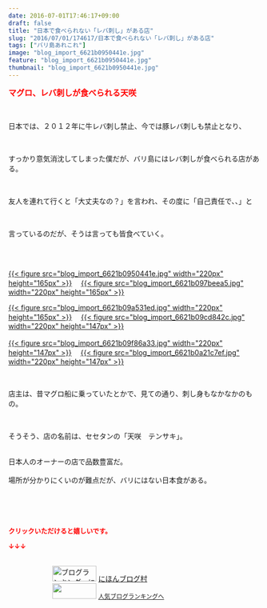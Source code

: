 ```yaml
---
date: 2016-07-01T17:46:17+09:00
draft: false
title: "日本で食べられない「レバ刺し」がある店"
slug: "2016/07/01/174617/日本で食べられない「レバ刺し」がある店"
tags: ["バリ島あれこれ"]
image: "blog_import_6621b0950441e.jpg"
feature: "blog_import_6621b0950441e.jpg"
thumbnail: "blog_import_6621b0950441e.jpg"
---
```

<p><font color="#ff0000" size="3"><strong>マグロ、レバ刺しが食べられる天咲</strong></font></p><br/><p>日本では、２０１２年に牛レバ刺し禁止、今では豚レバ刺しも禁止となり、</p><br/><p>すっかり意気消沈してしまった僕だが、バリ島にはレバ刺しが食べられる店がある。</p><br/><p>友人を連れて行くと「大丈夫なの？」を言われ、その度に「自己責任で、、」と</p><br/><p>言っているのだが、そうは言っても皆食べていく。</p><br/><p><br/><a href="blog_import_6621b09663774.jpg">{{< figure src="blog_import_6621b0950441e.jpg" width="220px" height="165px" >}}</a> 　<a href="blog_import_6621b09907d89.jpg">{{< figure src="blog_import_6621b097beea5.jpg" width="220px" height="165px" >}}</a> <br/></p><p><a href="blog_import_6621b09b9bbfb.jpg">{{< figure src="blog_import_6621b09a531ed.jpg" width="220px" height="165px" >}}</a> 　<a href="blog_import_6621b09e1f9fd.jpg">{{< figure src="blog_import_6621b09cd842c.jpg" width="220px" height="147px" >}}</a> <br/><br/><a href="blog_import_6621b0a0d2d76.jpg">{{< figure src="blog_import_6621b09f86a33.jpg" width="220px" height="147px" >}}</a> 　<a href="blog_import_6621b0a353d07.jpg">{{< figure src="blog_import_6621b0a21c7ef.jpg" width="220px" height="147px" >}}</a> <br/></p><br/><p>店主は、昔マグロ船に乗っていたとかで、見ての通り、刺し身もなかなかのもの。</p><br/><p>そうそう、店の名前は、セセタンの「天咲　テンサキ」。</p><br/><div class="gmail_quote">日本人のオーナーの店で品数豊富だ。</div><div class="gmail_quote"><br/></div><div class="gmail_quote">場所が分かりにくいのが難点だが、バリにはない日本食がある。</div><div class="gmail_quote"><br/></div><div class="gmail_quote"><br/></div><br/><br/><p><font color="#ff0000" size="2"><strong>クリックいただけると嬉しいです。<br/></strong></font></p><p><font color="#ff0000" size="2"><strong>↓↓↓</strong></font></p><p><br/><a href="ranking.html" target="_blank"><img border="0" alt="ブログランキング・にほんブログ村へ" src="data:image/svg+xml;charset=utf-8,%3Csvg%20xmlns%3D%22http%3A%2F%2Fwww.w3.org%2F2000%2Fsvg%22%20title%3D%22Placeholder%20for%20Images%22%20role%3D%22presentation%22%20viewBox%3D%220%200%2088%2031%22%20%2F%3E" width="88" height="31" data-src="https://img-proxy.blog-video.jp/images?url=http%3A%2F%2Fwww.blogmura.com%2Fimg%2Fwww88_31.gif" style="aspect-ratio: auto 88 / 31;"/><noscript><img border="0" alt="ブログランキング・にほんブログ村へ" src="https://img-proxy.blog-video.jp/images?url=http%3A%2F%2Fwww.blogmura.com%2Fimg%2Fwww88_31.gif" width="88" height="31"></noscript></a> <a href="ranking.html" target="_blank">にほんブログ村</a> <br/><a title="人気ブログランキングへ" href="link.php?1804582"><img border="0" src="data:image/svg+xml;charset=utf-8,%3Csvg%20xmlns%3D%22http%3A%2F%2Fwww.w3.org%2F2000%2Fsvg%22%20title%3D%22Placeholder%20for%20Images%22%20role%3D%22presentation%22%20viewBox%3D%220%200%2088%2031%22%20%2F%3E" width="88" height="31" data-src="https://blog.with2.net/img/banner/banner_22.gif" style="aspect-ratio: auto 88 / 31;"/><noscript><img border="0" src="https://blog.with2.net/img/banner/banner_22.gif" width="88" height="31"></noscript></a> <a style="FONT-SIZE: 12px" href="link.php?1804582">人気ブログランキングへ</a> </p>

